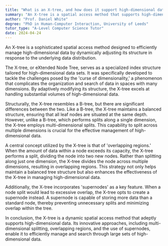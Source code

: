 ```yaml
---
title: "What is an X-tree, and how does it support high-dimensional data?"
summary: "An X-tree is a spatial access method that supports high-dimensional data by dynamically adapting its structure to the data distribution."
author: "Prof. Daniel White"
degree: "PhD in Human-Computer Interaction, University of Leeds"
tutor_type: "A-Level Computer Science Tutor"
date: 2024-04-24
---
```


An X-tree is a sophisticated spatial access method designed to efficiently manage high-dimensional data by dynamically adjusting its structure in response to the underlying data distribution.

The X-tree, or eXtended Node Tree, serves as a specialized index structure tailored for high-dimensional data sets. It was specifically developed to tackle the challenges posed by the 'curse of dimensionality,' a phenomenon that complicates the organization and search of data in spaces with many dimensions. By adaptively modifying its structure, the X-tree excels at handling substantial volumes of high-dimensional data.

Structurally, the X-tree resembles a B-tree, but there are significant differences between the two. Like a B-tree, the X-tree maintains a balanced structure, ensuring that all leaf nodes are situated at the same depth. However, unlike a B-tree, which performs splits along a single dimension, the X-tree employs multi-dimensional splits. This capability to split across multiple dimensions is crucial for the effective management of high-dimensional data.

A central concept utilized by the X-tree is that of 'overlapping regions.' When the amount of data within a node exceeds its capacity, the X-tree performs a split, dividing the node into two new nodes. Rather than splitting along just one dimension, the X-tree divides the node across multiple dimensions, resulting in overlapping regions. This strategy not only helps maintain a balanced tree structure but also enhances the effectiveness of the X-tree in managing high-dimensional data.

Additionally, the X-tree incorporates 'supernodes' as a key feature. When a node split would lead to excessive overlap, the X-tree opts to create a supernode instead. A supernode is capable of storing more data than a standard node, thereby preventing unnecessary splits and minimizing overlap within the tree.

In conclusion, the X-tree is a dynamic spatial access method that adeptly supports high-dimensional data. Its innovative approaches, including multi-dimensional splitting, overlapping regions, and the use of supernodes, enable it to efficiently manage and search through large sets of high-dimensional data.
    